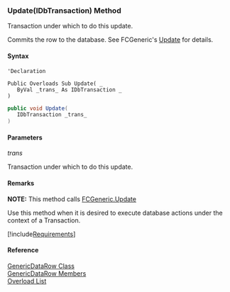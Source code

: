 ﻿### Update(IDbTransaction) Method

Transaction under which to do this update.

Commits the row to the database. See FCGeneric's [Update](fcSDK~FChoice.Foundation.FCGeneric~Update(GenericDataRow).md) for details.

#### Syntax

```vbnet
'Declaration

Public Overloads Sub Update( _
   ByVal _trans_ As IDbTransaction _
) 
```

```csharp
public void Update( 
   IDbTransaction _trans_
)
```

#### Parameters

_trans_

Transaction under which to do this update.

#### Remarks

**NOTE:** This method calls [FCGeneric.Update](fcSDK~FChoice.Foundation.FCGeneric~Update(GenericDataRow).md)

Use this method when it is desired to execute database actions under the context of a Transaction.

[!include[Requirements](../partials/requirements.md)]

#### Reference

[GenericDataRow Class](fcSDK~FChoice.Foundation.GenericDataRow.md)  
[GenericDataRow Members](fcSDK~FChoice.Foundation.GenericDataRow_members.md)  
[Overload List](fcSDK~FChoice.Foundation.GenericDataRow~Update.md)